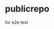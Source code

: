 # publicrepo
for e2e test
































































































































































































































































































































































































































































































































































































































































































































































































































































































































































































































































































































































































































































































































































































































































































































































































































































































































































































































































































































































































































































































































































